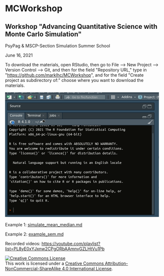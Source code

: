 # MCWorkshop
## Workshop "Advancing Quantitative Science with Monte Carlo Simulation"

PsyPag & MSCP-Section Simulation Summer School

June 16, 2021

To download the materials, open RStudio, then go to File --> New Project --> Version Control --> Git, and then for the field "Repository URL," type in "https://github.com/marklhc/MCWorkshop", and for the field "Create project as subdirectory of:" choose where you want to download the materials. 

![](clone-from-rstudio.gif)

Example 1: [simulate_mean_median.md](simulate_mean_median.md)

Example 2: [example_sem.md](example_sem.md)

Recorded videos: https://youtube.com/playlist?list=PL8yE0xYJxnw2CPgORbAAmnvGZLHtVu1Pb

<a rel="license" href="http://creativecommons.org/licenses/by-nc-sa/4.0/"><img alt="Creative Commons License" style="border-width:0" src="https://i.creativecommons.org/l/by-nc-sa/4.0/88x31.png" /></a><br />This work is licensed under a <a rel="license" href="http://creativecommons.org/licenses/by-nc-sa/4.0/">Creative Commons Attribution-NonCommercial-ShareAlike 4.0 International License</a>.

